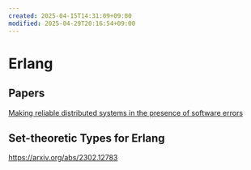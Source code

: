 ```yaml
---
created: 2025-04-15T14:31:09+09:00
modified: 2025-04-29T20:16:54+09:00
---
```


# Erlang

## Papers

[Making reliable distributed systems in the presence of software errors](https://erlang.org/download/armstrong_thesis_2003.pdf)

## Set-theoretic Types for Erlang
https://arxiv.org/abs/2302.12783